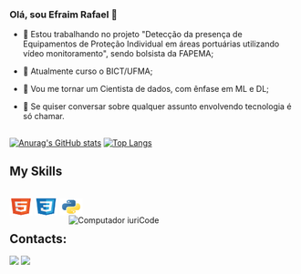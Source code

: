 ### Olá, sou Efraim Rafael 👋

- 🔭 Estou trabalhando no projeto "Detecção da presença de Equipamentos de Proteção Individual em áreas portuárias utilizando vídeo monitoramento", sendo bolsista da FAPEMA;
- 🌱 Atualmente curso o BICT/UFMA;
- 👯 Vou me tornar um Cientista de dados, com ênfase em ML e DL;
- 🤔 Se quiser conversar sobre qualquer assunto envolvendo tecnologia é só chamar.

  ##

[![Anurag's GitHub stats](https://github-readme-stats.vercel.app/api?username=efraim-evo&count_private=true&show_icons=true&theme=dracula&)](https://github.com/efraim-evo/github-readme-stats)
[![Top Langs](https://github-readme-stats.vercel.app/api/top-langs/?username=efraim-evo&layout=compact)](https://github.com/anuraghazra/github-readme-stats)


## My Skills

<div style="display: inline_block"><br>
  <img align="center" alt="Efraim-HTML" height="30" width="40" src="https://raw.githubusercontent.com/devicons/devicon/master/icons/html5/html5-original.svg">
  <img align="center" alt="Efraim-CSS" height="30" width="40" src="https://raw.githubusercontent.com/devicons/devicon/master/icons/css3/css3-original.svg">
  <img align="center" alt="Efraim-Python" height="30" width="40" src="https://raw.githubusercontent.com/devicons/devicon/master/icons/python/python-original.svg">
</div>

<img src="https://raw.githubusercontent.com/MicaelliMedeiros/micaellimedeiros/master/image/computer-illustration.png" min-width="400px" max-width="400px" width="400px" align="right" alt="Computador iuriCode">

## Contacts:

<div> 
  <a href="https://www.instagram.com/efraim_rafael10/" target="_blank"><img src="https://img.shields.io/badge/-Instagram-%23E4405F?style=for-the-badge&logo=instagram&logoColor=white" target="_blank"></a>
  <a href="[https://www.linkedin.com/in/rafaella-ballerini-45875016a](https://www.linkedin.com/in/efraim-rafael-ortegal-feitosa-9047b225b/)" target="_blank"><img src="https://img.shields.io/badge/-LinkedIn-%230077B5?style=for-the-badge&logo=linkedin&logoColor=white" target="_blank"></a> 
  
</div>


